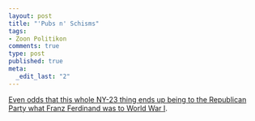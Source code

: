 ```yaml
--- 
layout: post
title: "'Pubs n' Schisms"
tags: 
- Zoon Politikon
comments: true
type: post
published: true
meta: 
  _edit_last: "2"
---
```

<a href="http://www.talkingpointsmemo.com/archives/2009/10/like_the_netscape_ipo.php">Even odds that this whole NY-23 thing ends up being to the Republican Party what Franz Ferdinand was to World War I</a>.
